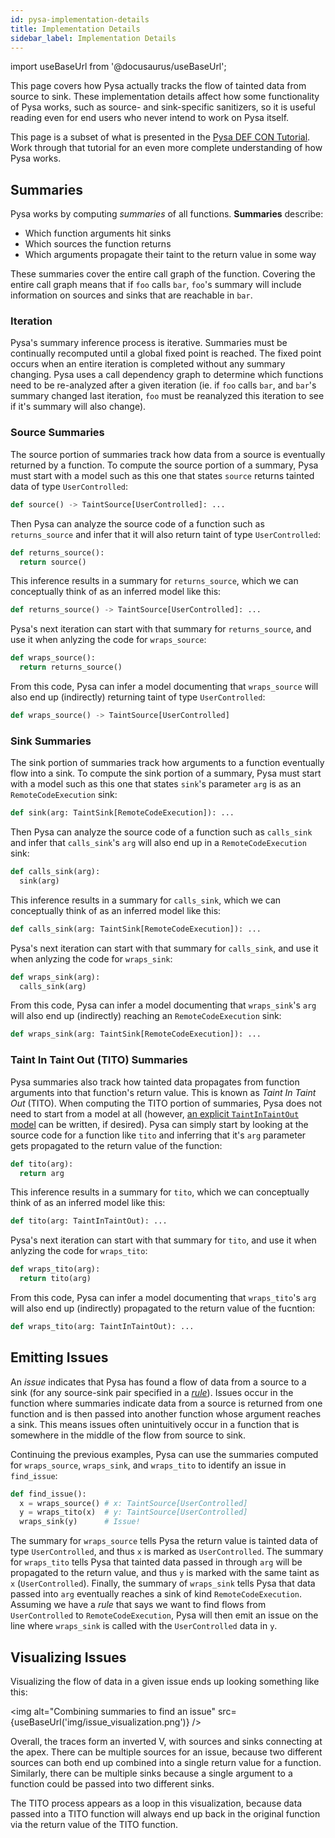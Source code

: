 ```yaml
---
id: pysa-implementation-details
title: Implementation Details
sidebar_label: Implementation Details
---
```


import useBaseUrl from '@docusaurus/useBaseUrl';

This page covers how Pysa actually tracks the flow of tainted data from source
to sink. These implementation details affect how some functionality of Pysa
works, such as source- and sink-specific sanitizers, so it is useful reading
even for end users who never intend to work on Pysa itself.

This page is a subset of what is presented in the [Pysa DEF CON
Tutorial](https://youtu.be/8I3zlvtpOww?t=2358). Work through that tutorial for
an even more complete understanding of how Pysa works.

## Summaries

Pysa works by computing *summaries* of all functions. **Summaries** describe:
- Which function arguments hit sinks
- Which sources the function returns
- Which arguments propagate their taint to the return value in some way

These summaries cover the entire call graph of the function. Covering the entire
call graph means that if `foo` calls `bar`, `foo`'s summary will include
information on sources and sinks that are reachable in `bar`.

### Iteration

Pysa's summary inference process is iterative. Summaries must be continually
recomputed until a global fixed point is reached. The fixed point occurs when an
entire iteration is completed without any summary changing. Pysa uses a call
dependency graph to determine which functions need to be re-analyzed after a
given iteration (ie. if `foo` calls `bar`, and `bar`'s summary changed last
iteration, `foo` must be reanalyzed this iteration to see if it's summary will
also change).

### Source Summaries

The source portion of summaries track how data from a source is eventually
returned by a function. To compute the source portion of a summary, Pysa must
start with a model such as this one that states `source` returns tainted data of
type `UserControlled`:

```python
def source() -> TaintSource[UserControlled]: ...
```

Then Pysa can analyze the source code of a function such as `returns_source` and
infer that it will also return taint of type `UserControlled`:

```python
def returns_source():
  return source()
```

This inference results in a summary for `returns_source`, which we can
conceptually think of as an inferred model like this:

```python
def returns_source() -> TaintSource[UserControlled]: ...
```

Pysa's next iteration can start with that summary for `returns_source`, and use
it when anlyzing the code for `wraps_source`:

```python
def wraps_source():
  return returns_source()
```

From this code, Pysa can infer a model documenting that `wraps_source` will also
end up (indirectly) returning taint of type `UserControlled`:

```python
def wraps_source() -> TaintSource[UserControlled]
```

### Sink Summaries

The sink portion of summaries track how arguments to a function eventually flow
into a sink. To compute the sink portion of a summary, Pysa must start with a
model such as this one that states `sink`'s parameter `arg` is as an
`RemoteCodeExecution` sink:

```python
def sink(arg: TaintSink[RemoteCodeExecution]): ...
```

Then Pysa can analyze the source code of a function such as `calls_sink` and
infer that `calls_sink`'s `arg` will also end up in a `RemoteCodeExecution`
sink:

```python
def calls_sink(arg):
  sink(arg)
```

This inference results in a summary for `calls_sink`, which we can
conceptually think of as an inferred model like this:

```python
def calls_sink(arg: TaintSink[RemoteCodeExecution]): ...
```

Pysa's next iteration can start with that summary for `calls_sink`, and use it
when anlyzing the code for `wraps_sink`:

```python
def wraps_sink(arg):
  calls_sink(arg)
```

From this code, Pysa can infer a model documenting that `wraps_sink`'s `arg`
will also end up (indirectly) reaching an `RemoteCodeExecution` sink:

```python
def wraps_sink(arg: TaintSink[RemoteCodeExecution]): ...
```

### Taint In Taint Out (TITO) Summaries

Pysa summaries also track how tainted data propagates from function arguments
into that function's return value. This is known as *Taint In Taint Out* (TITO).
When computing the TITO portion of summaries, Pysa does not need to start from a
model at all (however, [an explicit `TaintInTaintOut`
model](pysa_basics.md#taint-propagation) can be written, if desired). Pysa can
simply start by looking at the source code for a function like `tito` and
inferring that it's `arg` parameter gets propagated to the return value of the
function:

```python
def tito(arg):
  return arg
```

This inference results in a summary for `tito`, which we can conceptually think
of as an inferred model like this:

```python
def tito(arg: TaintInTaintOut): ...
```

Pysa's next iteration can start with that summary for `tito`, and use it
when anlyzing the code for `wraps_tito`:

```python
def wraps_tito(arg):
  return tito(arg)
```

From this code, Pysa can infer a model documenting that `wraps_tito`'s `arg`
will also end up (indirectly) propagated to the return value of the fucntion:

```python
def wraps_tito(arg: TaintInTaintOut): ...
```

## Emitting Issues

An *issue* indicates that Pysa has found a flow of data from a source to a sink
(for any source-sink pair specified in a [*rule*](pysa_basics.md#rules)). Issues
occur in the function where summaries indicate data from a source is returned
from one function and is then passed into another function whose argument
reaches a sink. This means issues often unintuitively occur in a function that
is somewhere in the middle of the flow from source to sink.

Continuing the previous examples, Pysa can use the summaries computed for
`wraps_source`, `wraps_sink`, and `wraps_tito` to identify an issue in
`find_issue`:

```python
def find_issue():
  x = wraps_source() # x: TaintSource[UserControlled]
  y = wraps_tito(x)  # y: TaintSource[UserControlled]
  wraps_sink(y)      # Issue!
```

The summary for `wraps_source` tells Pysa the return value is tainted data of
type `UserControlled`, and thus `x` is marked as `UserControlled`. The summary
for `wraps_tito` tells Pysa that tainted data passed in through `arg` will be
propagated to the return value, and thus `y` is marked with the same taint as
`x` (`UserControlled`). Finally, the summary of `wraps_sink` tells Pysa that
data passed into `arg` eventually reaches a sink of kind `RemoteCodeExecution`.
Assuming we have a *rule* that says we want to find flows from `UserControlled`
to `RemoteCodeExecution`, Pysa will then emit an issue on the line where
`wraps_sink` is called with the `UserControlled` data in `y`.

## Visualizing Issues

Visualizing the flow of data in a given issue ends up looking something like
this:

<img alt="Combining summaries to find an issue" src={useBaseUrl('img/issue_visualization.png')} />

Overall, the traces form an inverted V, with sources and sinks connecting at the
apex. There can be multiple sources for an issue, because two different sources
can both end up combined into a single return value for a function. Similarly,
there can be multiple sinks because a single argument to a function could be
passed into two different sinks.

The TITO process appears as a loop in this visualization, because data passed
into a TITO function will always end up back in the original function via the
return value of the TITO function.
